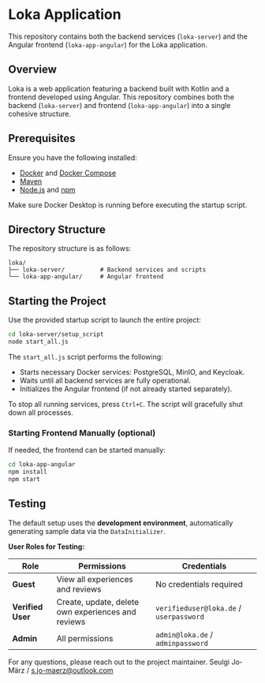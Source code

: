 # Loka Application

This repository contains both the backend services (`loka-server`) and the Angular frontend (`loka-app-angular`) for the Loka application.

## Overview

Loka is a web application featuring a backend built with Kotlin and a frontend developed using Angular. This repository combines both the backend (`loka-server`) and frontend (`loka-app-angular`) into a single cohesive structure.

## Prerequisites

Ensure you have the following installed:

- [Docker](https://docs.docker.com/get-docker/) and [Docker Compose](https://docs.docker.com/compose/install/)
- [Maven](https://maven.apache.org/install.html)
- [Node.js](https://nodejs.org/) and [npm](https://www.npmjs.com/get-npm)

Make sure Docker Desktop is running before executing the startup script.

## Directory Structure

The repository structure is as follows:

```
loka/
├── loka-server/          # Backend services and scripts
└── loka-app-angular/     # Angular frontend
```

## Starting the Project

Use the provided startup script to launch the entire project:

```bash
cd loka-server/setup_script
node start_all.js
```

The `start_all.js` script performs the following:

- Starts necessary Docker services: PostgreSQL, MinIO, and Keycloak.
- Waits until all backend services are fully operational.
- Initializes the Angular frontend (if not already started separately).

To stop all running services, press `Ctrl+C`. The script will gracefully shut down all processes.

### Starting Frontend Manually (optional)

If needed, the frontend can be started manually:

```bash
cd loka-app-angular
npm install
npm start
```

## Testing

The default setup uses the **development environment**, automatically generating sample data via the `DataInitializer`.

**User Roles for Testing:**

| Role              | Permissions                                        | Credentials                             |
| ----------------- | -------------------------------------------------- | --------------------------------------- |
| **Guest**         | View all experiences and reviews                   | No credentials required                 |
| **Verified User** | Create, update, delete own experiences and reviews | `verifieduser@loka.de` / `userpassword` |
| **Admin**         | All permissions                                    | `admin@loka.de` / `adminpassword`       |

For any questions, please reach out to the project maintainer.
Seulgi Jo-März / s.jo-maerz@outlook.com
